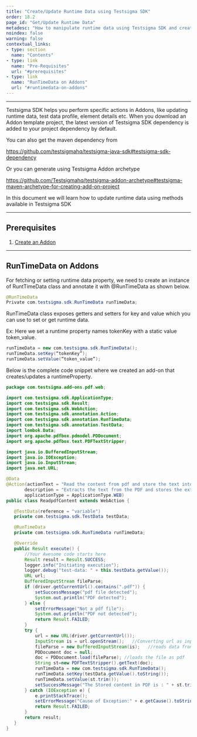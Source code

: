 ```yaml
---
title: "Create/Update Runtime Data using Testsigma SDK"
order: 18.2
page_id: "Get/Update Runtime Data"
metadesc: "How to manipulate runtime data using Testsigma SDK and create a runtime property for an add-on."
noindex: false
warning: false
contextual_links:
- type: section
  name: "Contents"
- type: link
  name: "Pre-Requisites"
  url: "#prerequisites"
- type: link
  name: "RunTimeData on Addons"
  url: "#runtimedata-on-addons"
---
```


---

Testsigma SDK helps you perform specific actions in Addons, like updating runtime data, test data profile, element details etc.  When you download an Addon template project, the latest version of Testsigma SDK dependency is added to your project dependency by default.

You can also get the maven dependency from 

https://github.com/testsigmahq/testsigma-java-sdk#testsigma-sdk-dependency

Or you can generate using Testsigma Addon archetype

https://github.com/Testsigmahq/testsigma-addon-archetype#testsigma-maven-archetype-for-creating-add-on-project

In this document we will learn how to update runtime data using methods available in Testsigma SDK

---
## **Prerequisites**
1. [Create an Addon](https://testsigma.com/docs/addons/create/)

---
## **RunTimeData on Addons**
For fetching or setting runtime data property, we need to create an instance of RuntTimeData  class and annotate it with @RunTimeData as shown below.

```java
@RunTimeData
Private com.testsigma.sdk.RunTimeData runTimeData;
```

RunTimeData class exposes getters and setters for key and value which you can use to set or get runtime data.


Ex: Here we set a runtime property names tokenKey with a static value token_value.

```java
runTimeData = new com.testsigma.sdk.RunTimeData();
runTimeData.setKey(“tokenKey”);
runTimeData.setValue(“token_value”);
```

Below is the complete code snippet where we created an add-on that creates/updates a runtimeProperty.

```java
package com.testsigma.add-ons.pdf.web;

import com.testsigma.sdk.ApplicationType;
import com.testsigma.sdk.Result;
import com.testsigma.sdk.WebAction;
import com.testsigma.sdk.annotation.Action;
import com.testsigma.sdk.annotation.RunTimeData;
import com.testsigma.sdk.annotation.TestData;
import lombok.Data;
import org.apache.pdfbox.pdmodel.PDDocument;
import org.apache.pdfbox.text.PDFTextStripper;

import java.io.BufferedInputStream;
import java.io.IOException;
import java.io.InputStream;
import java.net.URL;

@Data
@Action(actionText = "Read the content from pdf and store the text into a runtime-variable variable",
       description = "Extracts the text from the PDF and stores the extracted text into a run time variable",
       applicationType = ApplicationType.WEB)
public class ReadpdfContent extends WebAction {

   @TestData(reference = "variable")
   private com.testsigma.sdk.TestData testData;

   @RunTimeData
   private com.testsigma.sdk.RunTimeData runTimeData;

   @Override
   public Result execute() {
       //Your Awesome code starts here
       Result result = Result.SUCCESS;
       logger.info("Initiating execution");
       logger.debug("test-data: " + this.testData.getValue());
       URL url;
       BufferedInputStream fileParse;
       if (driver.getCurrentUrl().contains(".pdf")) {
           setSuccessMessage("pdf file detected");
           System.out.println("PDF detected");
       } else {
           setErrorMessage("Not a pdf file");
           System.out.println("PDF not detected");
           return Result.FAILED;
       }
       try {
           url = new URL(driver.getCurrentUrl());
           InputStream is = url.openStream();   //Converting url as input
           fileParse = new BufferedInputStream(is);   //reads data from file
           PDDocument doc = null;
           doc = PDDocument.load(fileParse); //loads the file as pdf
           String st=new PDFTextStripper().getText(doc);
           runTimeData = new com.testsigma.sdk.RunTimeData();
           runTimeData.setKey(testData.getValue().toString());
           runTimeData.setValue(st.trim());
           setSuccessMessage("The Stored content in PDF is : " + st.trim() + "and stored in the runtime variable :" + testData.getValue());
       } catch (IOException e) {
           e.printStackTrace();
           setErrorMessage("Cause of Exception:" + e.getCause().toString());
           return Result.FAILED;
       }
       return result;
   }
}
```


